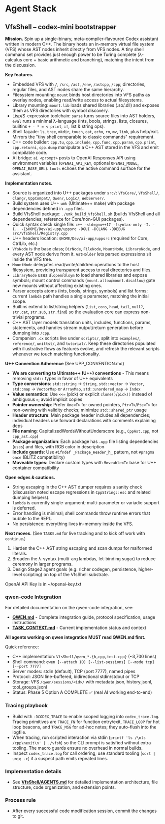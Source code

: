 # Agent Stack

## VfsShell – codex-mini bootstrapper

**Mission.** Spin up a single-binary, meta-compiler-flavoured Codex assistant written in modern C++. The binary hosts an in-memory virtual file system (VFS) whose AST nodes inherit directly from VFS nodes. A tiny shell command set provides just enough power to be Turing complete (λ-calculus core + basic arithmetic and branching), matching the intent from the discussion.

**Key features.**
- Embedded VFS with `/`, `/src`, `/ast`, `/env`, `/astcpp`, `/cpp`; directories, regular files, and AST nodes share the same hierarchy.
- Filesystem mounting: `mount` binds host directories into VFS paths as overlay nodes, enabling read/write access to actual filesystems.
- Library mounting: `mount.lib` loads shared libraries (.so/.dll) and exposes them as VFS directories with symbol discovery.
- Lisp/S-expression toolchain: `parse` turns source files into AST holders, `eval` runs a minimal λ-language (ints, bools, strings, lists, closures, builtins `+ - * = < print`, `if`, list & string ops).
- Shell façade: `ls`, `tree`, `mkdir`, `touch`, `cat`, `echo`, `rm`, `mv`, `link`, plus help/exit. Mirrors the "tiny shell comparable to classic commands" requirement.
- C++ code builder: `cpp.tu`, `cpp.include`, `cpp.func`, `cpp.param`, `cpp.print`, `cpp.returni`, `cpp.dump` manipulate a C++ AST stored in the VFS and emit compilable code.
- AI bridge: `ai <prompt>` posts to OpenAI Responses API using environment variables (`OPENAI_API_KEY`, optional `OPENAI_MODEL`, `OPENAI_BASE_URL`). `tools` echoes the active command surface for the assistant.

**Implementation notes.**
- Source is organized into U++ packages under `src/`: `VfsCore/`, `VfsShell/`, `Clang/`, `UppCompat/`, `Qwen/`, `Logic/`, `WebServer/`.
- Build system uses U++ `umk` (Ultimate++ make) with package dependencies defined in `.upp` files.
- Build VfsShell package: `./umk_build_VfsShell.sh` (builds VfsShell and all dependencies; reference for Core/non-GUI packages).
- Quick syntax check single file: `c++ -std=gnu++17 -fsyntax-only -I. -I.. -I$HOME/Dev/ai-upp/uppsrc -DGUI -DCLANG -DDEBUG src/VfsShell/Registry.cpp`
- U++ headers location: `$HOME/Dev/ai-upp/uppsrc` (required for Core, CtrlLib, etc.)
- `VfsNode` is the base class; `DirNode`, `FileNode`, `MountNode`, `LibraryNode`, and every AST node derive from it. `AstHolder` lets parsed expressions sit inside the VFS tree.
- `MountNode` delegates read/write/children operations to the host filesystem, providing transparent access to real directories and files.
- `LibraryNode` uses `dlopen`/`dlsym` to load shared libraries and expose symbols; mount control commands (`mount.allow`/`mount.disallow`) gate new mounts without affecting existing ones.
- Parser accepts atoms (ints, bools, strings, symbols) and list forms; current `lambda` path handles a single parameter, matching the initial scope.
- Builtins extend to list/string helpers (`list`, `cons`, `head`, `tail`, `null?`, `str.cat`, `str.sub`, `str.find`) so the evaluation core can express non-trivial programs.
- C++ AST layer models translation units, includes, functions, params, statements, and handles stream output/return generation before dumping into `/cpp`.
- Companion `.cx` scripts live under `scripts/`, split into `examples/`, `reference/`, `unittst/`, and `tutorial/`. Keep these directories populated with illustrative flows as features evolve, and refresh the relevant scripts whenever we touch matching functionality.

**U++ Convention Adherence** (See UPP_CONVENTION.md)
- **We are converting to Ultimate++ (U++) conventions** - This means removing `std::` types in favor of U++ equivalents
- **Type conversions**: `std::string` → `String`, `std::vector` → `Vector`, `std::map` → `VectorMap` or `ArrayMap`, `std::unordered_map` → `Index`
- **Value semantics**: Use `<<=` (pick) or explicit `clone()`/`pick()` instead of ambiguous `=`; avoid implicit copies
- **Pointer ownership**: Prefer `One<T>` for owned pointers, `Ptr<T>`/`Pte<T>` for non-owning with validity checks; minimize `std::shared_ptr` usage
- **Header structure**: Main package header includes all dependencies; individual headers use forward declarations with comments explaining deps
- **File naming**: CapitalizedWordsWithoutUnderscore (e.g., `CppAst.cpp`, not `cpp_ast.cpp`)
- **Package organization**: Each package has `.upp` file listing dependencies (`uses`) and files, with RGB color in description
- **Include guards**: Use `#ifndef _Package_Header_h_` pattern, not `#pragma once` (BLITZ compatibility)
- **Moveable types**: Declare custom types with `Moveable<T>` base for U++ container compatibility

**Open edges & cautions.**
- String escaping in the C++ AST dumper requires a sanity check (discussion noted escape regressions in `CppString::esc` and related dumping helpers).
- `lambda` is currently single-argument; multi-parameter or variadic support is deferred.
- Error handling is minimal; shell commands throw runtime errors that bubble to the REPL.
- No persistence: everything lives in-memory inside the VFS.

**Next moves.** (See `TASKS.md` for live tracking and to kick off work with `continue`.)
1. Harden the C++ AST string escaping and scan dumps for malformed literals.
2. Broaden the λ-syntax (multi-arg lambdas, let-binding sugar) to reduce ceremony in larger programs.
3. Design Stage2 agent goals (e.g. richer codegen, persistence, higher-level scripting) on top of the VfsShell substrate.

OpenAI API Key is in ~/openai-key.txt

### qwen-code Integration

For detailed documentation on the qwen-code integration, see:
- **[QWEN.md](QWEN.md)** - Complete integration guide, protocol specification, usage instructions
- **[TASK_CONTEXT.md](TASK_CONTEXT.md)** - Current implementation status and context

**All agents working on qwen integration MUST read QWEN.md first.**

Quick reference:
- C++ implementation: `VfsShell/qwen_*.{h,cpp,test.cpp}` (~3,700 lines)
- Shell command: `qwen [--attach ID] [--list-sessions] [--mode tcp] [--port 7777]`
- Server modes: stdin (default), TCP (port 7777), named pipes
- Protocol: JSON line-buffered, bidirectional stdin/stdout or TCP
- Storage: VFS `/qwen/sessions/<id>/` with metadata.json, history.jsonl, tool_groups.jsonl
- Status: Phase 5 Option A COMPLETE ✅ (real AI working end-to-end)

### Tracing playbook
- Build with `-DCODEX_TRACE` to enable scoped logging into `codex_trace.log`. Tracing primitives are `TRACE_FN` for function entry/exit, `TRACE_LOOP` for hot loop beacons, and `TRACE_MSG` for ad-hoc notes; they auto-flush into the logfile.
- When tracing, run scripted interaction via stdin (`printf 'ls /\nls /cpp\nexit\n' | ./vfsh`) so the CLI prompt is satisfied without extra tooling. The macro guards ensure no overhead in normal builds.
- Inspect `codex_trace.log` for call ordering; use standard tooling (`sort | uniq -c`) if a suspect path emits repeated lines.

### Implementation details
- See **[VfsShell/AGENTS.md](VfsShell/AGENTS.md)** for detailed implementation architecture, file structure, code organization, and extension points.

### Process rule
- After every successful code modification session, commit the changes to git.
